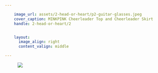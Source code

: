 ```yaml
---

    image_url: assets/2-head-or-heart/p2-guitar-glasses.jpeg
    cover_caption: MINKPINK Cheerleader Top and Cheerleader Skirt
    handle: 2-head-or-heart/2


    layout:
      image_align: right
      content_valign: middle

---
```


<figure>
  <img src="/music/assets/2-head-or-heart/p2-guitar.gif">
</figure>
